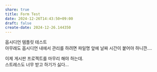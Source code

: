 ```yaml
---
share: true
title: Form Test
date: 2024-12-26T14:43:50+09:00
draft: false
create-date: 2024-12-26.144350
---
```

옵시디언 템플릿 테스트  
아무래도 옵시디언 내에서 관리를 하려면 파일명 앞에 날짜 시간이 붙어야 하니깐....  
  
이제 게시판 프로젝트를 마무리 해야 하는데.  
스트레스도 너무 받고 하기가 싫다...